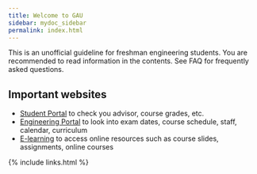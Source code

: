 ```yaml
---
title: Welcome to GAU
sidebar: mydoc_sidebar
permalink: index.html
---
```


This is an unofficial guideline for freshman engineering students. You are recommended to read information in the contents. See FAQ for frequently asked questions.

## Important websites

- [Student Portal](https://student.gau.edu.tr) to check you advisor, course grades, etc.
- [Engineering Portal](https://portal.gaueng.org) to look into exam dates, course schedule, staff, calendar, curriculum 
- [E-learning](https://elearning.gau.edu.tr) to access online resources such as course slides, assignments, online courses 

{% include links.html %}
